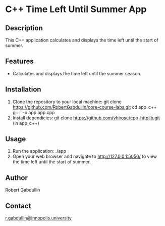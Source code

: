 # C++ Time Left Until Summer App

## Description
This C++ application calculates and displays the time left until the start of summer.

## Features
- Calculates and displays the time left until the summer season.

## Installation
1. Clone the repository to your local machine:
   git clone https://github.com/RobertGabdullin/core-course-labs.git
   cd app_c++
   g++ -o app app.cpp
2. Install dependicies:
   git clone https://github.com/yhirose/cpp-httplib.git (in app_c++)
   
## Usage
1. Run the application:
   ./app
2. Open your web browser and navigate to http://127.0.0.1:5050/ to view the time left until the start of summer.

## Author
Robert Gabdullin

## Contact
r.gabdullin@innopolis.university
